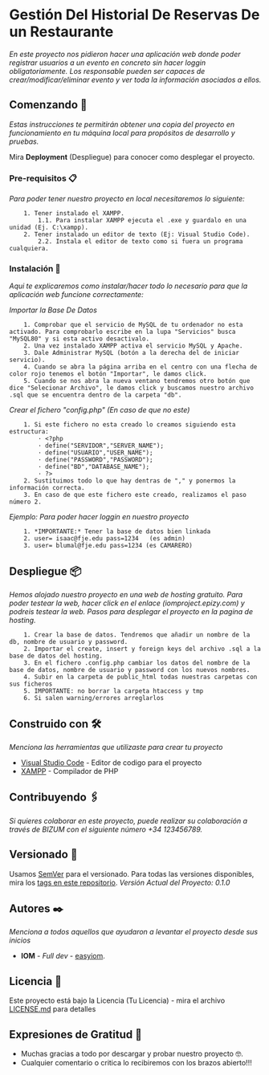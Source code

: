 # Gestión Del Historial De Reservas De un Restaurante

_En este proyecto nos pidieron hacer una aplicación web donde poder registrar usuarios a un evento en concreto sin hacer loggin obligatoriamente. Los responsable pueden ser capaces de crear/modificar/eliminar evento y ver toda la información asociados a ellos._

## Comenzando 🚀

_Estas instrucciones te permitirán obtener una copia del proyecto en funcionamiento en tu máquina local para propósitos de desarrollo y pruebas._

Mira **Deployment** (Despliegue) para conocer como desplegar el proyecto.


### Pre-requisitos 📋

_Para poder tener nuestro proyecto en local necesitaremos lo siguiente:_

```
    1. Tener instalado el XAMPP.
        1.1. Para instalar XAMPP ejecuta el .exe y guardalo en una unidad (Ej. C:\xampp).
    2. Tener instalado un editor de texto (Ej: Visual Studio Code).
        2.2. Instala el editor de texto como si fuera un programa cualquiera.
```

### Instalación 🔧

_Aqui te explicaremos como instalar/hacer todo lo necesario para que la aplicación web funcione correctamente:_

_Importar la Base De Datos_

```
    1. Comprobar que el servicio de MySQL de tu ordenador no esta activado. Para comprobarlo escribe en la lupa "Servicios" busca "MySQL80" y si esta activo desactivalo.
    2. Una vez instalado XAMPP activa el servicio MySQL y Apache.
    3. Dale Administrar MySQL (botón a la derecha del de iniciar servicio).
    4. Cuando se abra la página arriba en el centro con una flecha de color rojo tenemos el botón "Importar", le damos click.
    5. Cuando se nos abra la nueva ventano tendremos otro botón que dice "Selecionar Archivo", le damos click y buscamos nuestro archivo .sql que se encuentra dentro de la carpeta "db".
```

_Crear el fichero "config.php" (En caso de que no este)_

```
    1. Si este fichero no esta creado lo creamos siguiendo esta estructura:
        · <?php 
        · define("SERVIDOR","SERVER_NAME");
        · define("USUARIO","USER_NAME");
        · define("PASSWORD","PASSWORD");
        · define("BD","DATABASE_NAME");
        · ?>
    2. Sustituimos todo lo que hay dentras de "," y ponermos la información correcta.
    3. En caso de que este fichero este creado, realizamos el paso número 2.
```

_Ejemplo: Para poder hacer loggin en nuestro proyecto_

```
    1. *IMPORTANTE:* Tener la base de datos bien linkada
    2. user= isaac@fje.edu pass=1234   (es admin)
    3. user= blumal@fje.edu pass=1234 (es CAMARERO)
```

## Despliegue 📦

_Hemos alojado nuestro proyecto en una web de hosting gratuito. Para poder testear la web, hacer click en el enlace (iomproject.epizy.com) y podreis testear la web._
_Pasos para desplegar el proyecto en la pagina de hosting._
```
    1. Crear la base de datos. Tendremos que añadir un nombre de la db, nombre de usuario y password.
    2. Importar el create, insert y foreign keys del archivo .sql a la base de datos del hosting.
    3. En el fichero .config.php cambiar los datos del nombre de la base de datos, nombre de usuario y password con los nuevos nombres.
    4. Subir en la carpeta de public_html todas nuestras carpetas con sus ficheros
    5. IMPORTANTE: no borrar la carpeta htaccess y tmp
    6. Si salen warning/errores arreglarlos
```


## Construido con 🛠️

_Menciona las herramientas que utilizaste para crear tu proyecto_

* [Visual Studio Code](https://code.visualstudio.com/download) - Editor de codigo para el proyecto
* [XAMPP](https://www.apachefriends.org/es/download.html) - Compilador de PHP

## Contribuyendo 🖇️

_Si quieres colaborar en este proyecto, puede realizar su colaboración a través de BIZUM con el siguiente número +34 123456789._


## Versionado 📌

Usamos [SemVer](http://semver.org/) para el versionado. Para todas las versiones disponibles, mira los [tags en este repositorio](https://github.com/easyiom/pr2). _Versión Actual del Proyecto: 0.1.0_

## Autores ✒️

_Menciona a todos aquellos que ayudaron a levantar el proyecto desde sus inicios_

* **IOM** - *Full dev* - [easyiom](https://github.com/easyiom). 

## Licencia 📄

Este proyecto está bajo la Licencia (Tu Licencia) - mira el archivo [LICENSE.md](LICENSE.md) para detalles

## Expresiones de Gratitud 🎁

* Muchas gracias a todo por descargar y probar nuestro proyecto 🤓.
* Cualquier comentario o critica lo recibiremos con los brazos abierto!!!
